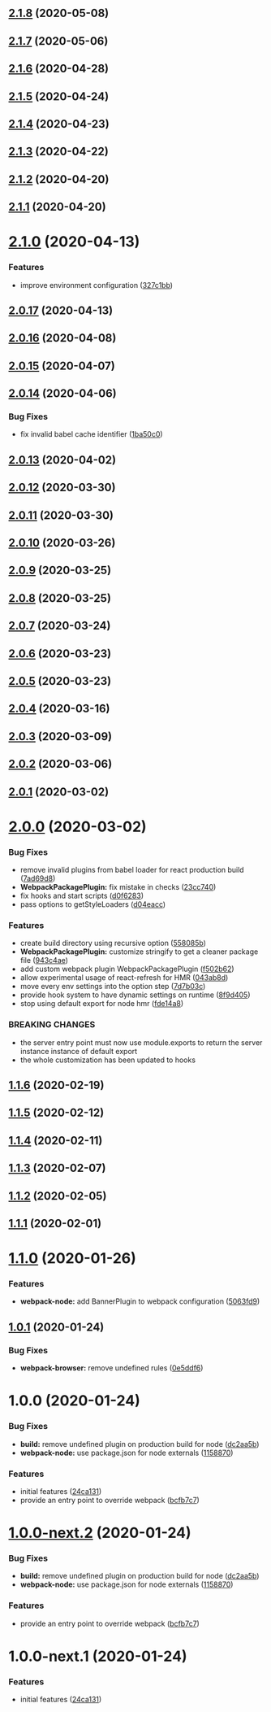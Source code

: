 ## [2.1.8](https://github.com/amille44420/dev-scripts/compare/v2.1.7...v2.1.8) (2020-05-08)

## [2.1.7](https://github.com/amille44420/dev-scripts/compare/v2.1.6...v2.1.7) (2020-05-06)

## [2.1.6](https://github.com/amille44420/dev-scripts/compare/v2.1.5...v2.1.6) (2020-04-28)

## [2.1.5](https://github.com/amille44420/dev-scripts/compare/v2.1.4...v2.1.5) (2020-04-24)

## [2.1.4](https://github.com/amille44420/dev-scripts/compare/v2.1.3...v2.1.4) (2020-04-23)

## [2.1.3](https://github.com/amille44420/dev-scripts/compare/v2.1.2...v2.1.3) (2020-04-22)

## [2.1.2](https://github.com/amille44420/dev-scripts/compare/v2.1.1...v2.1.2) (2020-04-20)

## [2.1.1](https://github.com/amille44420/dev-scripts/compare/v2.1.0...v2.1.1) (2020-04-20)

# [2.1.0](https://github.com/amille44420/dev-scripts/compare/v2.0.17...v2.1.0) (2020-04-13)


### Features

* improve environment configuration ([327c1bb](https://github.com/amille44420/dev-scripts/commit/327c1bbd58986e500f4bc6396cdc8265b29e53c0))

## [2.0.17](https://github.com/amille44420/dev-scripts/compare/v2.0.16...v2.0.17) (2020-04-13)

## [2.0.16](https://github.com/amille44420/dev-scripts/compare/v2.0.15...v2.0.16) (2020-04-08)

## [2.0.15](https://github.com/amille44420/dev-scripts/compare/v2.0.14...v2.0.15) (2020-04-07)

## [2.0.14](https://github.com/amille44420/dev-scripts/compare/v2.0.13...v2.0.14) (2020-04-06)


### Bug Fixes

* fix invalid babel cache identifier ([1ba50c0](https://github.com/amille44420/dev-scripts/commit/1ba50c03d073f407a4dc35db7b6d26babf2745cf))

## [2.0.13](https://github.com/amille44420/dev-scripts/compare/v2.0.12...v2.0.13) (2020-04-02)

## [2.0.12](https://github.com/amille44420/dev-scripts/compare/v2.0.11...v2.0.12) (2020-03-30)

## [2.0.11](https://github.com/amille44420/dev-scripts/compare/v2.0.10...v2.0.11) (2020-03-30)

## [2.0.10](https://github.com/amille44420/dev-scripts/compare/v2.0.9...v2.0.10) (2020-03-26)

## [2.0.9](https://github.com/amille44420/dev-scripts/compare/v2.0.8...v2.0.9) (2020-03-25)

## [2.0.8](https://github.com/amille44420/dev-scripts/compare/v2.0.7...v2.0.8) (2020-03-25)

## [2.0.7](https://github.com/amille44420/dev-scripts/compare/v2.0.6...v2.0.7) (2020-03-24)

## [2.0.6](https://github.com/amille44420/dev-scripts/compare/v2.0.5...v2.0.6) (2020-03-23)

## [2.0.5](https://github.com/amille44420/dev-scripts/compare/v2.0.4...v2.0.5) (2020-03-23)

## [2.0.4](https://github.com/amille44420/dev-scripts/compare/v2.0.3...v2.0.4) (2020-03-16)

## [2.0.3](https://github.com/amille44420/dev-scripts/compare/v2.0.2...v2.0.3) (2020-03-09)

## [2.0.2](https://github.com/amille44420/dev-scripts/compare/v2.0.1...v2.0.2) (2020-03-06)

## [2.0.1](https://github.com/amille44420/dev-scripts/compare/v2.0.0...v2.0.1) (2020-03-02)

# [2.0.0](https://github.com/amille44420/dev-scripts/compare/v1.1.6...v2.0.0) (2020-03-02)


### Bug Fixes

* remove invalid plugins from babel loader for react production build ([7ad69d8](https://github.com/amille44420/dev-scripts/commit/7ad69d80c84194b499c461a2bc57488c69329d09))
* **WebpackPackagePlugin:** fix mistake in checks ([23cc740](https://github.com/amille44420/dev-scripts/commit/23cc7403f0905fdee809dac504ebccec1eeba434))
* fix hooks and start scripts ([d0f6283](https://github.com/amille44420/dev-scripts/commit/d0f6283dfa234c64e1fb01efc40917d9657a4349))
* pass options to getStyleLoaders ([d04eacc](https://github.com/amille44420/dev-scripts/commit/d04eacc9ce5c7da970bb48900b8cf279f1775759))


### Features

* create build directory using recursive option ([558085b](https://github.com/amille44420/dev-scripts/commit/558085b8ea69f8c757c848c9ef622c87fcee8f2e))
* **WebpackPackagePlugin:** customize stringify to get a cleaner package file ([943c4ae](https://github.com/amille44420/dev-scripts/commit/943c4aee65771402db300e15805fffa444dd78b3))
* add custom webpack plugin WebpackPackagePlugin ([f502b62](https://github.com/amille44420/dev-scripts/commit/f502b62e183d90095dfd5115abd19903cf35c166))
* allow experimental usage of react-refresh for HMR ([043ab8d](https://github.com/amille44420/dev-scripts/commit/043ab8d3cdfe747f835234948b8d132fc424c295))
* move every env settings into the option step ([7d7b03c](https://github.com/amille44420/dev-scripts/commit/7d7b03c69a7567b3df789bbbb40d666125387f34))
* provide hook system to have dynamic settings on runtime ([8f9d405](https://github.com/amille44420/dev-scripts/commit/8f9d40577068d83da112ab5d92ac22d18f35a6da))
* stop using default export for node hmr ([fde14a8](https://github.com/amille44420/dev-scripts/commit/fde14a869c3bccabeeb6f6ef5f55aa6b4c5756f6))


### BREAKING CHANGES

* the server entry point must now use module.exports to return the server instance instance of default export
* the whole customization has been updated to hooks

## [1.1.6](https://github.com/amille44420/dev-scripts/compare/v1.1.5...v1.1.6) (2020-02-19)

## [1.1.5](https://github.com/amille44420/dev-scripts/compare/v1.1.4...v1.1.5) (2020-02-12)

## [1.1.4](https://github.com/amille44420/dev-scripts/compare/v1.1.3...v1.1.4) (2020-02-11)

## [1.1.3](https://github.com/amille44420/dev-scripts/compare/v1.1.2...v1.1.3) (2020-02-07)

## [1.1.2](https://github.com/amille44420/dev-scripts/compare/v1.1.1...v1.1.2) (2020-02-05)

## [1.1.1](https://github.com/amille44420/dev-scripts/compare/v1.1.0...v1.1.1) (2020-02-01)

# [1.1.0](https://github.com/amille44420/dev-scripts/compare/v1.0.1...v1.1.0) (2020-01-26)


### Features

* **webpack-node:** add BannerPlugin to webpack configuration ([5063fd9](https://github.com/amille44420/dev-scripts/commit/5063fd9ac3ef07143d18af870ef43046c8019c5d))

## [1.0.1](https://github.com/amille44420/dev-scripts/compare/v1.0.0...v1.0.1) (2020-01-24)


### Bug Fixes

* **webpack-browser:** remove undefined rules ([0e5ddf6](https://github.com/amille44420/dev-scripts/commit/0e5ddf618a5a5d0d08a4e428a8f4d2f0512ec2f8))

# 1.0.0 (2020-01-24)


### Bug Fixes

* **build:** remove undefined plugin on production build for node ([dc2aa5b](https://github.com/amille44420/dev-scripts/commit/dc2aa5b8ccafeae71d667f2e11786271bc399901))
* **webpack-node:** use package.json for node externals ([1158870](https://github.com/amille44420/dev-scripts/commit/1158870a817675d6927969b3eee3984b9d88064f))


### Features

* initial features ([24ca131](https://github.com/amille44420/dev-scripts/commit/24ca131854cf4e8231e0fd90372b564d245c60e6))
* provide an entry point to override webpack ([bcfb7c7](https://github.com/amille44420/dev-scripts/commit/bcfb7c7fc2d0a4bb0b41d7fa3ad52df499c3a4ea))

# [1.0.0-next.2](https://github.com/amille44420/dev-scripts/compare/v1.0.0-next.1...v1.0.0-next.2) (2020-01-24)


### Bug Fixes

* **build:** remove undefined plugin on production build for node ([dc2aa5b](https://github.com/amille44420/dev-scripts/commit/dc2aa5b8ccafeae71d667f2e11786271bc399901))
* **webpack-node:** use package.json for node externals ([1158870](https://github.com/amille44420/dev-scripts/commit/1158870a817675d6927969b3eee3984b9d88064f))


### Features

* provide an entry point to override webpack ([bcfb7c7](https://github.com/amille44420/dev-scripts/commit/bcfb7c7fc2d0a4bb0b41d7fa3ad52df499c3a4ea))

# 1.0.0-next.1 (2020-01-24)


### Features

* initial features ([24ca131](https://github.com/amille44420/dev-scripts/commit/24ca131854cf4e8231e0fd90372b564d245c60e6))
